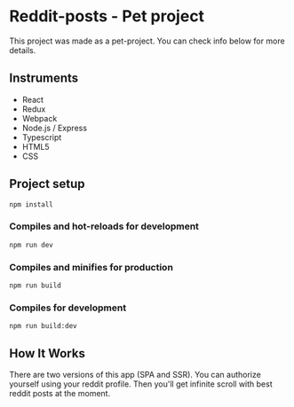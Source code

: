 # Reddit-posts - Pet project
This project was made as a pet-project. You can check info below for more details.

## Instruments
- React
- Redux
- Webpack
- Node.js / Express
- Typescript
- HTML5
- CSS

## Project setup
```
npm install
```

### Compiles and hot-reloads for development
```
npm run dev
```

### Compiles and minifies for production
```
npm run build
```

### Compiles for development
```
npm run build:dev
```

## How It Works
There are two versions of this app (SPA and SSR). You can authorize yourself using your reddit profile. Then you'll get infinite scroll with best reddit posts at the moment.
